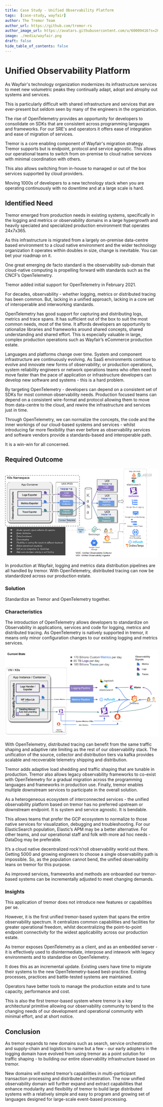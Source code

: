 ```yaml
---
title: Case Study - Unified Observability Platform
tags:  [case-study, wayfair]
author: The Tremor Team
author_url: https://github.com/tremor-rs
author_image_url: https://avatars.githubusercontent.com/u/60009416?s=200&v=4
image: ./media/wayfair.png
draft: false
hide_table_of_contents: false
---
```


# Unified Observability Platform

As Wayfair's technology organization modernizes its infrastructure services to meet
new volumetric peaks they continually adapt, adopt and atrophy out systems and services.

This is particularly difficult with shared infrastructure and services that are ever-present
but seldom seen by many of the engineers in the organization.

The rise of OpenTelemetry provides an opportunity for developers to consolidate on SDKs that
are consistent across programming languages and frameworks. For our SRE's and operators it
offers ease of integration and ease of migration of services.

Tremor is a core enabling component of Wayfair's migration strategy. Tremor supports
but is endpoint, protocol and service agnostic. This allows our operational teams to
switch from on-premise to cloud native services with minimal coordination with others.

This also allows switching from in-house to managed or out of the box services supported
by cloud providers.

Moving 1000s of developers to a new technology stack when you are operating continuously
with no downtime and at a large scale is hard.

## Identified Need

Tremor emerged from production needs in existing systems, specifically
in the logging and metrics or observability domains in a large
hypergrowth and heavily speciated and specialized production environment
that operates 24x7x365.

As this infrastructure is migrated from a largely on-premise data-centre
based environment to a cloud native environment and the wider technology
organization it operates within doubles in size, change is inevitable.
You can bet your roadmap on it.

One great emerging de facto standard is the observability sub-domain
that cloud-native computing is propelling forward with standards such as
the CNCF’s OpenTelemetry.

Tremor added initial support for OpenTelemetry in February 2021.  
  
For decades, observability - whether logging, metrics or distributed
tracing has been common. But, lacking in a unified approach, lacking in
a core set of interoperable and interworking standards.

OpenTelemetry has good support for capturing and distributing logs,
metrics and trace spans. It has sufficient out of the box to suit the
most common needs, most of the time. It affords developers an
opportunity to rationalize libraries and frameworks around shared
concepts, shared understanding and shared effort. This is especially
valuable in large, complex production operations such as Wayfair’s
eCommerce production estate.

Languages and platforms change over time. System and component
infrastructure are continuously evolving. As SaaS environments continue
to evolve and innovate new forms of observability; or production
operations, system reliability engineers or network operations teams who
often need to move faster than the pace of application or infrastructure
developers can develop new software and systems - this is a hard
problem.

By targeting OpenTelemetry - developers can depend on a consistent set
of SDKs for most common observability needs. Production focused teams
can depend on a consistent wire-format and protocol allowing them to
move from data-centre to the cloud, and rewire the infrastructure and
services just in time.  
  
Through OpenTelemetry, we can normalize the concepts, the code and the
inner workings of our cloud-based systems and services - whilst
introducing far more flexibility than ever before as observability
services and software vendors provide a standards-based and
interoperable path.  
  
It is a win-win for all concerned.

## Required Outcome

![High level architecture - current system](./media/uop/image1.png)

In production at Wayfair, logging and metrics data distribution
pipelines are all handled by tremor. With OpenTelemetry, distributed
tracing can now be standardized across our production estate.

### Solution

Standardize an Tremor and OpenTelemetry together.

### Characteristics

The introduction of OpenTelemetry allows developers to standardize on
Observability in applications, services and code for logging, metrics
and distributed tracing. As OpenTelemetry is natively supported in
tremor, it means only minor configuration changes to our existing
logging and metrics services.

![The new OpenTelemetry normal](./media/uop/image2.png)

With OpenTelemetry, distributed tracing can benefit from the same
traffic shaping and adaptive rate limiting as the rest of our
observability stack. The unification of the source, collector and
distribution tiers via kafka provides scalable and recoverable telemetry
shipping and distribution.

Tremor adds adaptive load shedding and traffic shaping that are tunable
in production. Tremor also allows legacy observability frameworks to
co-exist with OpenTelemetry for a gradual migration across the
programming languages and frameworks in production use. Finally, tremor
enables multiple downstream services to participate in the overall
solution.

As a heterogeneous ecosystem of interconnected services - the unified
observability platform based on tremor has no preferred upstream or
downstream endpoint. It is system and service agnostic. It is
bendable.  
  
This allows teams that prefer the GCP ecosystem to normalize to those
native services for visualization, debugging and troubleshooting. For
our ElasticSearch population, Elastic’s APM may be a better alternative.
For other teams, and our operational staff and folk with more ad hoc
needs - DataDog may be preferable.

It’s a cloud native decentralized rock’n’roll observability world out
there. Getting 5000 and growing engineers to choose a single
observability path is impossible. So, as the population cannot bend, the
unified observability leans on tremor for this purpose.

As improved services, frameworks and methods are onboarded our
tremor-based systems can be incrementally adjusted to meet changing
demands.

### Insights

This application of tremor does not introduce new features or
capabilities per se.

However, it is the first unified tremor-based system that spans the
entire observability spectrum. It centralizes common capabilities and
facilities for greater operational freedom, whilst decentralizing the
point-to-point endpoint connectivity for the widest applicability across
our production estate.

As tremor exposes OpenTelemetry as a client, and as an embedded server -
it is effectively used to disintermediate, interpose and intework with
legacy environments and to standardise on OpenTelemetry.  
  
It does this as an incremental update. Existing users have time to
migrate their systems to the new OpenTelemetry-based best-practice.
Existing processes, practices and battle-tested systems are
maintained.  
  
Operators have better tools to manage the production estate and to tune
capacity, performance and cost.

This is also the first tremor-based system where tremor is a key
architectural primitive allowing our observability community to
bend to the changing needs of our development and operational community
with minimal effort, and at short notice.

## Conclusion

As tremor expands to new domains such as search, service orchestration
and supply-chain and logistics to name but a few - our early adopters in
the logging domain have evolved from using tremor as a point solution
for traffic shaping - to building our entire observability
infrastructure based on tremor.  
  
New domains will extend tremor’s capabilities in multi-participant
transaction processing and distributed orchestration. The now unified
observability domain will further expand and extract capabilities that
enhance modularity and flexibility of tremor to build large distributed
systems with a relatively simple and easy to program and growing set of
languages designed for large-scale event-based processing.
